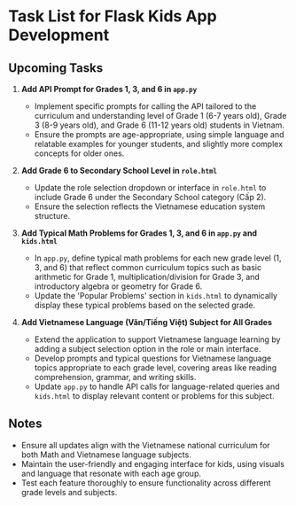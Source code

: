 # Task List for Flask Kids App Development

## Upcoming Tasks

1. **Add API Prompt for Grades 1, 3, and 6 in `app.py`**
   - Implement specific prompts for calling the API tailored to the curriculum and understanding level of Grade 1 (6-7 years old), Grade 3 (8-9 years old), and Grade 6 (11-12 years old) students in Vietnam.
   - Ensure the prompts are age-appropriate, using simple language and relatable examples for younger students, and slightly more complex concepts for older ones.

2. **Add Grade 6 to Secondary School Level in `role.html`**
   - Update the role selection dropdown or interface in `role.html` to include Grade 6 under the Secondary School category (Cấp 2).
   - Ensure the selection reflects the Vietnamese education system structure.

3. **Add Typical Math Problems for Grades 1, 3, and 6 in `app.py` and `kids.html`**
   - In `app.py`, define typical math problems for each new grade level (1, 3, and 6) that reflect common curriculum topics such as basic arithmetic for Grade 1, multiplication/division for Grade 3, and introductory algebra or geometry for Grade 6.
   - Update the 'Popular Problems' section in `kids.html` to dynamically display these typical problems based on the selected grade.

4. **Add Vietnamese Language (Văn/Tiếng Việt) Subject for All Grades**
   - Extend the application to support Vietnamese language learning by adding a subject selection option in the role or main interface.
   - Develop prompts and typical questions for Vietnamese language topics appropriate to each grade level, covering areas like reading comprehension, grammar, and writing skills.
   - Update `app.py` to handle API calls for language-related queries and `kids.html` to display relevant content or problems for this subject.

## Notes
- Ensure all updates align with the Vietnamese national curriculum for both Math and Vietnamese language subjects.
- Maintain the user-friendly and engaging interface for kids, using visuals and language that resonate with each age group.
- Test each feature thoroughly to ensure functionality across different grade levels and subjects. 